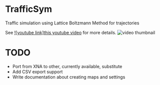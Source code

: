 # TrafficSym
Traffic simulation using Lattice Boltzmann Method for trajectories

See [![youtube link]this youtube video](https://www.youtube.com/watch?v=rK6cf9I1Hfw) for more details.
![video thumbnail](https://img.youtube.com/vi/rK6cf9I1Hfw/0.jpg)

# TODO
- Port from XNA to other, currently available, substitute
- Add CSV export support
- Write documentation about creating maps and settings